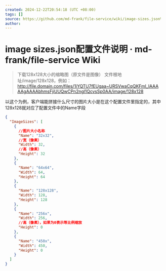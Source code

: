 ```yaml
---
created: 2024-12-22T20:54:18 (UTC +08:00)
tags: []
source: https://github.com/md-frank/file-service/wiki/image-sizes.json%E9%85%8D%E7%BD%AE%E6%96%87%E4%BB%B6%E8%AF%B4%E6%98%8E
author: 
---
```


# image sizes.json配置文件说明 · md-frank/file-service Wiki

> 下载128x128大小的缩略图（原文件是图像）
文件根地址/image/128x128，例如： http://file.domain.com/files/1iYQTU7fEUgaa~URSVwaCqQKFml_IAAAAAgAAAAbhmsFjiUUQwCPn2ngI1QcvsSp0AA/image/128x128

以这个为例，客户端能拼接什么尺寸的图片大小是在这个配置文件里指定的，其中128x128就对应了配置文件中的Name字段

```json
{
  "ImageSizes": [
    {
      //图片大小名称
      "Name": "32x32",
      //宽（像素）
      "Width": 32,
      //高（像素）
      "Height": 32
    },
    {
      "Name": "64x64",
      "Width": 64,
      "Height": 64
    },
    {
      "Name": "128x128",
      "Width": 128,
      "Height": 128
    },
    {
      "Name": "256x",
      "Width": 256,
      //高（像素），如果为0表示等比例缩放
      "Height": 0
    },
    {
      "Name": "450x",
      "Width": 450,
      "Height": 0
    }    
  ]
}
```
